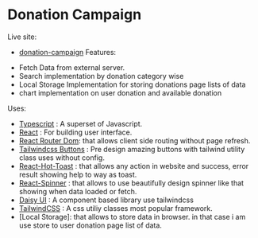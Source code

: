 # Donation Campaign

Live site:

- [donation-campaign](https://blognest-five.vercel.app/)
Features:
<ul>
    <li>Fetch Data from external server.</li>
    <li>Search implementation by donation category wise</li>
    <li>Local Storage Implementation for storing donations page lists of data</li>
    <li>chart implementation on user donation and available donation</li>
</ul>
Uses:

- [Typescript](https://www.typescriptlang.org/) : A superset of Javascript.
- [React](https://react.dev/) : For building user interface.
- [React Router Dom](https://reactrouter.com/en/main): that allows client side routing without page refresh.
- [Tailwindcss Buttons](https://devdojo.com/tailwindcss/buttons) : Pre design amazing buttons with tailwind utility class uses without config.
- [React-Hot-Toast](https://react-hot-toast.com/) : that allows any action in website and success, error result showing help to way as toast.
- [React-Spinner](https://www.npmjs.com/package/react-spinners) : that allows to use beautifully design spinner like that showing when data loaded or fetch.
- [Daisy UI](https://daisyui.com/) : A component based library use tailwindcss
- [TailwindCSS](https://tailwindcss.com/) : A css utiliy classes most popular framework.
- [Local Storage]: that allows to store data in browser. in that case i am use store to user donation page list of data.
